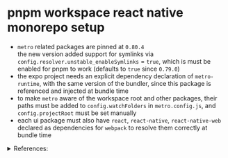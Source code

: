 # pnpm workspace react native monorepo setup

- `metro` related packages are pinned at `0.80.4`  
  the new version added support for symlinks via `config.resolver.unstable_enableSymlinks` = `true`, which is must be enabled for pnpm to work (defaults to `true` since `0.79.0`)
- the expo project needs an explicit dependency declaration of `metro-runtime`, with the same version of the bundler, since this package is referenced and injected at bundle time
- to make `metro` aware of the workspace root and other packages, their paths must be added to `config.watchFolders` in `metro.config.js`, and `config.projectRoot` must be set manually
- each ui package must also have `react`, `react-native`, `react-native-web` declared as dependencies for `webpack` to resolve them correctly at bundle time

<details>
<summary>References:</summary>
<ul>
<li>Metro GitHub Issue on Symlinks:
<br><a href="https://github.com/facebook/metro/issues/1#issuecomment-1436062881">robhogan @ facebook/metro#1</a></li>
<li>PNPM GitHub Issue Related Discussion on Usage With Expo:<br>
<a href="https://github.com/pnpm/pnpm/issues/3010#issuecomment-740224466">vjpr @ pnpm/pnpm#3010</a></li>
<li>Archived Repo for Yarn Workspaces:<br>
<a href="https://github.com/lokshunhung/react-native-web-yarn-workspace-monorepo">lokshunhung/react-native-web-yarn-workspace-monorepo</a></li>
</ul>
</details>
